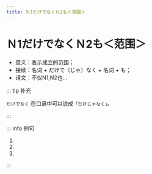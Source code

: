 ```yaml
---
title: Ｎ1だけでなくＮ2も＜范围＞
---
```


# Ｎ1だけでなくＮ2も＜范围＞

- 意义：表示成立的范围；
- 接续：名词 + だけで（じゃ）なく + 名词 + も；
- 译文：不仅N1,N2也...

::: tip 补充

`だけでなく` 在口语中可以说成`「だけじゃなく」`。

:::

::: info 例句

1. <grammer-content sentence="お[母/か]さんは[日本/にほん]の[舞台/ぶたい]**だけじゃなく**、[外国/がいこく]の[舞台/ぶたい]にも[興味/きょうみ]があるんですね。" trans="妈妈不仅对日本的舞台剧感兴趣，国外的舞台剧她也感兴趣。" />
2. <grammer-content sentence="あの[人/ひと]は[英語/えいご]**だけでなく**、[日本語/にほんご]も[話/はな]せます。" trans="那个人不仅会英语，也会日语。" />
3. <grammer-content sentence="1[年生/ねんせい]**だけじゃなく**、2[年生/ねんせい]と[3年生/ねんせい]もパーティーに[行/い]きます。" trans="聚会不止一年级学生，二三年级学生也去了。" />

:::
